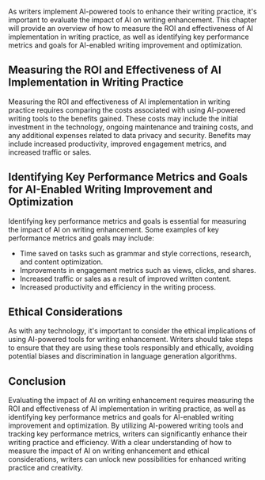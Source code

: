 
As writers implement AI-powered tools to enhance their writing practice, it's important to evaluate the impact of AI on writing enhancement. This chapter will provide an overview of how to measure the ROI and effectiveness of AI implementation in writing practice, as well as identifying key performance metrics and goals for AI-enabled writing improvement and optimization.

Measuring the ROI and Effectiveness of AI Implementation in Writing Practice
----------------------------------------------------------------------------

Measuring the ROI and effectiveness of AI implementation in writing practice requires comparing the costs associated with using AI-powered writing tools to the benefits gained. These costs may include the initial investment in the technology, ongoing maintenance and training costs, and any additional expenses related to data privacy and security. Benefits may include increased productivity, improved engagement metrics, and increased traffic or sales.

Identifying Key Performance Metrics and Goals for AI-Enabled Writing Improvement and Optimization
-------------------------------------------------------------------------------------------------

Identifying key performance metrics and goals is essential for measuring the impact of AI on writing enhancement. Some examples of key performance metrics and goals may include:

* Time saved on tasks such as grammar and style corrections, research, and content optimization.
* Improvements in engagement metrics such as views, clicks, and shares.
* Increased traffic or sales as a result of improved written content.
* Increased productivity and efficiency in the writing process.

Ethical Considerations
----------------------

As with any technology, it's important to consider the ethical implications of using AI-powered tools for writing enhancement. Writers should take steps to ensure that they are using these tools responsibly and ethically, avoiding potential biases and discrimination in language generation algorithms.

Conclusion
----------

Evaluating the impact of AI on writing enhancement requires measuring the ROI and effectiveness of AI implementation in writing practice, as well as identifying key performance metrics and goals for AI-enabled writing improvement and optimization. By utilizing AI-powered writing tools and tracking key performance metrics, writers can significantly enhance their writing practice and efficiency. With a clear understanding of how to measure the impact of AI on writing enhancement and ethical considerations, writers can unlock new possibilities for enhanced writing practice and creativity.

